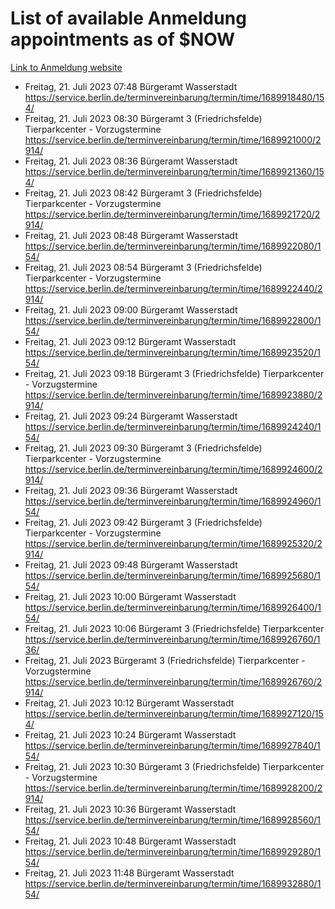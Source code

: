 # List of available Anmeldung appointments as of $NOW
[Link to Anmeldung website](https://service.berlin.de/terminvereinbarung/termin/tag.php?termin=1&anliegen[]=120686&dienstleisterlist=122210,122217,327316,122219,327312,122227,327314,122231,327346,122243,327348,122254,122252,329742,122260,329745,122262,329748,122271,327278,122273,327274,122277,327276,330436,122280,327294,122282,327290,122284,327292,122291,327270,122285,327266,122286,327264,122296,327268,150230,329760,122297,327286,122294,327284,122312,329763,122314,329775,122304,327330,122311,327334,122309,327332,317869,122281,327352,122279,329772,122283,122276,327324,122274,327326,122267,329766,122246,327318,122251,327320,122257,327322,122208,327298,122226,327300&herkunft=http%3A%2F%2Fservice.berlin.de%2Fdienstleistung%2F120686%2F)
- Freitag, 21. Juli 2023 07:48 Bürgeramt Wasserstadt https://service.berlin.de/terminvereinbarung/termin/time/1689918480/154/
- Freitag, 21. Juli 2023 08:30 Bürgeramt 3 (Friedrichsfelde) Tierparkcenter - Vorzugstermine https://service.berlin.de/terminvereinbarung/termin/time/1689921000/2914/
- Freitag, 21. Juli 2023 08:36 Bürgeramt Wasserstadt https://service.berlin.de/terminvereinbarung/termin/time/1689921360/154/
- Freitag, 21. Juli 2023 08:42 Bürgeramt 3 (Friedrichsfelde) Tierparkcenter - Vorzugstermine https://service.berlin.de/terminvereinbarung/termin/time/1689921720/2914/
- Freitag, 21. Juli 2023 08:48 Bürgeramt Wasserstadt https://service.berlin.de/terminvereinbarung/termin/time/1689922080/154/
- Freitag, 21. Juli 2023 08:54 Bürgeramt 3 (Friedrichsfelde) Tierparkcenter - Vorzugstermine https://service.berlin.de/terminvereinbarung/termin/time/1689922440/2914/
- Freitag, 21. Juli 2023 09:00 Bürgeramt Wasserstadt https://service.berlin.de/terminvereinbarung/termin/time/1689922800/154/
- Freitag, 21. Juli 2023 09:12 Bürgeramt Wasserstadt https://service.berlin.de/terminvereinbarung/termin/time/1689923520/154/
- Freitag, 21. Juli 2023 09:18 Bürgeramt 3 (Friedrichsfelde) Tierparkcenter - Vorzugstermine https://service.berlin.de/terminvereinbarung/termin/time/1689923880/2914/
- Freitag, 21. Juli 2023 09:24 Bürgeramt Wasserstadt https://service.berlin.de/terminvereinbarung/termin/time/1689924240/154/
- Freitag, 21. Juli 2023 09:30 Bürgeramt 3 (Friedrichsfelde) Tierparkcenter - Vorzugstermine https://service.berlin.de/terminvereinbarung/termin/time/1689924600/2914/
- Freitag, 21. Juli 2023 09:36 Bürgeramt Wasserstadt https://service.berlin.de/terminvereinbarung/termin/time/1689924960/154/
- Freitag, 21. Juli 2023 09:42 Bürgeramt 3 (Friedrichsfelde) Tierparkcenter - Vorzugstermine https://service.berlin.de/terminvereinbarung/termin/time/1689925320/2914/
- Freitag, 21. Juli 2023 09:48 Bürgeramt Wasserstadt https://service.berlin.de/terminvereinbarung/termin/time/1689925680/154/
- Freitag, 21. Juli 2023 10:00 Bürgeramt Wasserstadt https://service.berlin.de/terminvereinbarung/termin/time/1689926400/154/
- Freitag, 21. Juli 2023 10:06 Bürgeramt 3 (Friedrichsfelde) Tierparkcenter https://service.berlin.de/terminvereinbarung/termin/time/1689926760/136/
- Freitag, 21. Juli 2023  Bürgeramt 3 (Friedrichsfelde) Tierparkcenter - Vorzugstermine https://service.berlin.de/terminvereinbarung/termin/time/1689926760/2914/
- Freitag, 21. Juli 2023 10:12 Bürgeramt Wasserstadt https://service.berlin.de/terminvereinbarung/termin/time/1689927120/154/
- Freitag, 21. Juli 2023 10:24 Bürgeramt Wasserstadt https://service.berlin.de/terminvereinbarung/termin/time/1689927840/154/
- Freitag, 21. Juli 2023 10:30 Bürgeramt 3 (Friedrichsfelde) Tierparkcenter - Vorzugstermine https://service.berlin.de/terminvereinbarung/termin/time/1689928200/2914/
- Freitag, 21. Juli 2023 10:36 Bürgeramt Wasserstadt https://service.berlin.de/terminvereinbarung/termin/time/1689928560/154/
- Freitag, 21. Juli 2023 10:48 Bürgeramt Wasserstadt https://service.berlin.de/terminvereinbarung/termin/time/1689929280/154/
- Freitag, 21. Juli 2023 11:48 Bürgeramt Wasserstadt https://service.berlin.de/terminvereinbarung/termin/time/1689932880/154/
